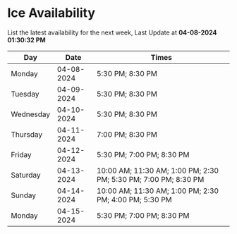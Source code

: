 # Ice Availability

List the latest availability for the next week, Last Update at **04-08-2024 01:30:32 PM**

| Day         | Date        | Times       |
| ----------- | ----------- | ----------- |
|Monday|04-08-2024|5:30 PM; 8:30 PM|
|Tuesday|04-09-2024|5:30 PM; 8:30 PM|
|Wednesday|04-10-2024|5:30 PM; 8:30 PM|
|Thursday|04-11-2024|7:00 PM; 8:30 PM|
|Friday|04-12-2024|5:30 PM; 7:00 PM; 8:30 PM|
|Saturday|04-13-2024|10:00 AM; 11:30 AM; 1:00 PM; 2:30 PM; 5:30 PM; 7:00 PM; 8:30 PM|
|Sunday|04-14-2024|10:00 AM; 11:30 AM; 1:00 PM; 2:30 PM; 4:00 PM; 5:30 PM|
|Monday|04-15-2024|5:30 PM; 7:00 PM; 8:30 PM|
